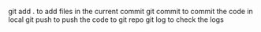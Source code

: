 git add . to add files in the current commit
git commit to commit the code in local
git push to push the code to git repo
git log to check the logs
